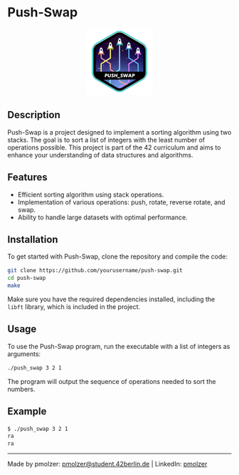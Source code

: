 # Push-Swap

<p align="center">
  <img src="https://github.com/mcombeau/mcombeau/blob/main/42_badges/push_swape.png" alt="Push-Swap 42 project badge"/>
</p>

## Description

Push-Swap is a project designed to implement a sorting algorithm using two stacks. The goal is to sort a list of integers with the least number of operations possible. This project is part of the 42 curriculum and aims to enhance your understanding of data structures and algorithms.

## Features

- Efficient sorting algorithm using stack operations.
- Implementation of various operations: push, rotate, reverse rotate, and swap.
- Ability to handle large datasets with optimal performance.

## Installation

To get started with Push-Swap, clone the repository and compile the code:

```bash
git clone https://github.com/yourusername/push-swap.git
cd push-swap
make
```

Make sure you have the required dependencies installed, including the `libft` library, which is included in the project.

## Usage

To use the Push-Swap program, run the executable with a list of integers as arguments:

```bash
./push_swap 3 2 1
```

The program will output the sequence of operations needed to sort the numbers.

## Example

```bash
$ ./push_swap 3 2 1
ra
ra
```
---
Made by pmolzer: pmolzer@student.42berlin.de | LinkedIn: [pmolzer](https://www.linkedin.com/in/peter-moelzer//) 
